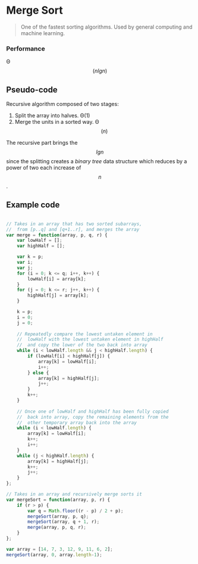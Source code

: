 # Merge Sort

> One of the fastest sorting algorithms. Used by general computing and machine learning.

### Performance

Θ$$(nlgn)$$

## Pseudo-code

Recursive algorithm composed of two stages:

1. Split the array into halves. Θ(1) 
2. Merge the units in a sorted way. Θ$$(n)$$

The recursive part brings the $$lgn$$ since the splitting creates a *binary tree* data structure which reduces by a power of two each increase of $$n$$.


## Example code

```javascript

// Takes in an array that has two sorted subarrays,
//  from [p..q] and [q+1..r], and merges the array
var merge = function(array, p, q, r) {
    var lowHalf = [];
    var highHalf = [];

    var k = p;
    var i;
    var j;
    for (i = 0; k <= q; i++, k++) {
        lowHalf[i] = array[k];
    }
    for (j = 0; k <= r; j++, k++) {
        highHalf[j] = array[k];
    }

    k = p;
    i = 0;
    j = 0;
    
    // Repeatedly compare the lowest untaken element in
    //  lowHalf with the lowest untaken element in highHalf
    //  and copy the lower of the two back into array
    while (i < lowHalf.length && j < highHalf.length) {
        if (lowHalf[i] < highHalf[j]) {
            array[k] = lowHalf[i];
            i++;
        } else {
            array[k] = highHalf[j];
            j++;
        }
        k++;
    }
    
    // Once one of lowHalf and highHalf has been fully copied
    //  back into array, copy the remaining elements from the
    //  other temporary array back into the array
    while (i < lowHalf.length) {
        array[k] = lowHalf[i];
        k++;
        i++;
    }
    while (j < highHalf.length) {
        array[k] = highHalf[j];
        k++;
        j++;
    }
};

// Takes in an array and recursively merge sorts it
var mergeSort = function(array, p, r) {
    if (r > p) {
        var q = Math.floor((r - p) / 2 + p);
        mergeSort(array, p, q);
        mergeSort(array, q + 1, r);
        merge(array, p, q, r);
    }
};

var array = [14, 7, 3, 12, 9, 11, 6, 2];
mergeSort(array, 0, array.length-1);
```



